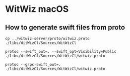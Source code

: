 # WitWiz macOS


## How to generate swift files from proto

```
cp ../witwiz-server/proto/witwiz.proto ./libs/WitWizCl/Sources/WitWizCl

protoc --swift_out=. --swift_opt=Visibility=Public ./libs/WitWizCl/Sources/WitWizCl/witwiz.proto

protoc --grpc-swift_out=. ./libs/WitWizCl/Sources/WitWizCl/witwiz.proto
```